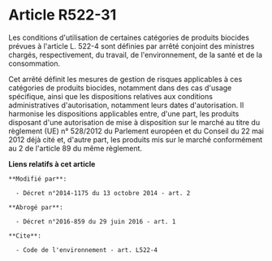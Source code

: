 # Article R522-31

Les conditions d'utilisation de certaines catégories de produits biocides prévues à l'article L. 522-4 sont définies par
arrêté conjoint des ministres chargés, respectivement, du travail, de l'environnement, de la santé et de la consommation. 

Cet arrêté définit les mesures de gestion de risques applicables à ces catégories de produits biocides, notamment dans des
cas d'usage spécifique, ainsi que les dispositions relatives aux conditions administratives d'autorisation, notamment leurs
dates d'autorisation. Il harmonise les dispositions applicables entre, d'une part, les produits disposant d'une autorisation
de mise à disposition sur le marché au titre du règlement (UE) n° 528/2012 du Parlement européen et du Conseil du 22 mai 2012
déjà cité et, d'autre part, les produits mis sur le marché conformément au 2 de l'article 89 du même règlement.

**Liens relatifs à cet article**

	**Modifié par**:

	  - Décret n°2014-1175 du 13 octobre 2014 - art. 2

	**Abrogé par**:

	  - Décret n°2016-859 du 29 juin 2016 - art. 1

	**Cite**:

	  - Code de l'environnement - art. L522-4
